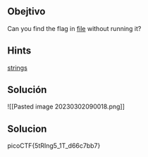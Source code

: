 ## Obejtivo
Can you find the flag in [file](https://jupiter.challenges.picoctf.org/static/94d00153b0057d37da225ee79a846c62/strings) without running it?

## Hints
[strings](https://linux.die.net/man/1/strings)

## Solución
![[Pasted image 20230302090018.png]]

## Solucion
picoCTF{5tRIng5_1T_d66c7bb7}